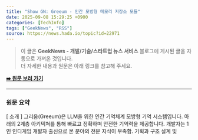 ```yaml
---
title: "Show GN: Greeum - 인간 모방형 메모리 저장소 모듈"
date: 2025-09-08 15:29:25 +0900
categories: [TechInfo]
tags: ["GeekNews", "RSS"]
source: https://news.hada.io/topic?id=22971
---
```

> 이 글은 **GeekNews - 개발/기술/스타트업 뉴스 서비스** 블로그에 게시된 글을 자동으로 가져온 것입니다. <br>
> 더 자세한 내용과 원문은 아래 링크를 참고해 주세요.

[**➡️ 원문 보러 가기**](https://news.hada.io/topic?id=22971)

---

### 원문 요약
[ 소개 ] 그리움(Greeum)은 LLM을 위한 인간 기억체계 모방형 기억 시스템입니다. 아래의 2계층 아키텍쳐를 통해 빠르고 정확하며 안전한 기억력을 제공합니다. 개발자는 1인 인디게임 개발자 출신으로 본 분야의 전문 지식이 부족함. 기획과 구조 설계 및
